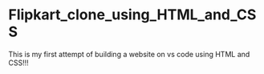 # Flipkart_clone_using_HTML_and_CSS
This is my first attempt of building a website on vs code using HTML and CSS!!!

